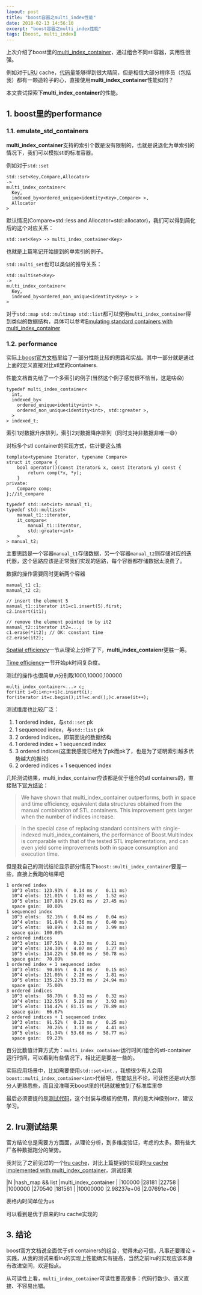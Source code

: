 ```yaml
---
layout: post
title: "boost容器之multi_index性能"
date: 2018-02-13 14:56:10
excerpt: "boost容器之multi_index性能"
tags: [boost, multi_index]
---
```


上次介绍了boost里的[multi_index_container](http://izualzhy/2018/02/03/boost-multi-index)，通过组合不同stl容器，实用性很强。

例如对于[LRU](https://en.wikipedia.org/wiki/Cache_replacement_policies#LRU) cache，[代码量](https://github.com/yingshin/Tiny-Tools/blob/master/cache/multi_index_lru.cp)能够得到很大精简，但是相信大部分程序员（包括我）都有一颗造轮子的心，直接使用**multi_index_container**性能如何？

本文尝试探索下**multi_index_container**的性能。

<!--more-->

## 1. boost里的performance

### 1.1. emulate_std_containers

**multi_index_container**支持的索引个数是没有限制的，也就是说退化为单索引的情况下，我们可以模拟stl的标准容器。

例如对于`std::set`

```
std::set<Key,Compare,Allocator>
->
multi_index_container<
  Key,
  indexed_by<ordered_unique<identity<Key>,Compare> >,
  Allocator
>
```

默认情况(Compare=std::less<Key> and Allocator=std::allocator<Key>)，我们可以得到简化后的这个对应关系：

```
std::set<Key> -> multi_index_container<Key>
```

也就是上篇笔记开始提到的单索引的例子。

`std::multi_set`也可以类似的推导关系：

```
std::multiset<Key>
->
multi_index_container<
  Key,
  indexed_by<ordered_non_unique<identity<Key> > >
>
```

对于`std::map std::multimap std::list`都可以使用`multi_index_container`得到类似的数据结构，具体可以参考[Emulating standard containers with multi_index_container
](http://www.boost.org/doc/libs/1_66_0/libs/multi_index/doc/tutorial/techniques.html#emulate_std_containers)

### 1.2. performance

实际上[boost官方文档](http://www.boost.org/doc/libs/1_66_0/libs/multi_index/doc/performance.html)里给了一部分性能比较的思路和实战。其中一部分就是通过上面的定义直接对比stl里的containers.

性能文档首先给了一个多索引的例子(当然这个例子感觉很不恰当，这是啥😱)

```
typedef multi_index_container<
  int,
  indexed_by<
    ordered_unique<identity<int> >,
    ordered_non_unique<identity<int>, std::greater >,
  >
> indexed_t;
```
索引1对数据升序排列，索引2对数据降序排列（同时支持非数据非唯一😅）

对标多个stl container的实现方式，估计要这么搞

```
template<typename Iterator, typename Compare>
struct it_compare {
    bool operator()(const Iterator& x, const Iterator& y) const {
        return comp(*x, *y);
    }
private:
    Compare comp;
};//it_compare

typedef std::set<int> manual_t1;
typedef std::multiset<
    manual_t1::iterator,
    it_compare<
        manual_t1::iterator,
        std::greater<int>
    >
> manual_t2;
```

主要思路是一个容器`manual_t1`存储数据，另一个容器`manual_t2`则存储对应的迭代器，这个思路应该是正常我们实现的思路，每个容器都存储数据太浪费了。

数据的操作需要同时更新两个容器

```
manual_t1 c1;
manual_t2 c2;

// insert the element 5
manual_t1::iterator it1=c1.insert(5).first;
c2.insert(it1);

// remove the element pointed to by it2
manual_t2::iterator it2=...;
c1.erase(*it2); // OK: constant time
c2.erase(it2);
```

[Spatial efficiency](http://www.boost.org/doc/libs/1_66_0/libs/multi_index/doc/performance.html#spatial_efficiency)一节从理论上分析了下，**multi_index_contaienr**更胜一筹。

[Time efficiency](http://www.boost.org/doc/libs/1_66_0/libs/multi_index/doc/performance.html#time_efficiency)一节开始pk时间复杂度。

测试的操作也很简单,n分别取1000,10000,100000

```
multi_index_container<...> c;
for(int i=0;i<n;++i)c.insert(i);
for(iterator it=c.begin();it!=c.end();)c.erase(it++);
```

测试维度也比较广泛：
1. 1 ordered index，与`std::set` pk
2. 1 sequenced index，与`std::list` pk
3. 2 ordered indices，即前面说的数据结构
4. 1 ordered index + 1 sequenced index
5. 3 ordered indices(这里我感觉已经为了pk而pk了，也是为了证明索引越多优势越大的推论)
6. 2 ordered indices + 1 sequenced index

几轮测试结果，multi_index_container应该都是优于组合的stl containers的，直接贴下[官方结论](http://www.boost.org/doc/libs/1_66_0/libs/multi_index/doc/performance.html#conclusions)：

> We have shown that multi_index_container outperforms, both in space and time efficiency, equivalent data structures obtained from the manual combination of STL containers. This improvement gets larger when the number of indices increase.

>In the special case of replacing standard containers with single-indexed multi_index_containers, the performance of Boost.MultiIndex is comparable with that of the tested STL implementations, and can even yield some improvements both in space consumption and execution time.

但是我自己的测试结论显示部分情况下`boost::multi_index_container`要差一些，直接上我跑的结果吧

```
1 ordered index
  10^3 elmts: 123.93% (  0.14 ms /   0.11 ms)
  10^4 elmts: 121.01% (  1.83 ms /   1.52 ms)
  10^5 elmts: 107.88% ( 29.61 ms /  27.45 ms)
  space gain:  80.00%
1 sequenced index
  10^3 elmts:  92.16% (  0.04 ms /   0.04 ms)
  10^4 elmts:  91.84% (  0.36 ms /   0.40 ms)
  10^5 elmts:  90.89% (  3.63 ms /   3.99 ms)
  space gain: 100.00%
2 ordered indices
  10^3 elmts: 107.51% (  0.23 ms /   0.21 ms)
  10^4 elmts: 124.30% (  4.07 ms /   3.27 ms)
  10^5 elmts: 114.22% ( 58.00 ms /  50.78 ms)
  space gain:  70.00%
1 ordered index + 1 sequenced index
  10^3 elmts:  90.86% (  0.14 ms /   0.15 ms)
  10^4 elmts: 121.06% (  2.20 ms /   1.81 ms)
  10^5 elmts: 135.22% ( 33.73 ms /  24.94 ms)
  space gain:  75.00%
3 ordered indices
  10^3 elmts:  98.70% (  0.31 ms /   0.32 ms)
  10^4 elmts: 132.55% (  5.20 ms /   3.93 ms)
  10^5 elmts: 114.47% ( 81.15 ms /  70.89 ms)
  space gain:  66.67%
2 ordered indices + 1 sequenced index
  10^3 elmts:  91.52% (  0.23 ms /   0.25 ms)
  10^4 elmts:  70.26% (  3.10 ms /   4.41 ms)
  10^5 elmts:  91.34% ( 53.68 ms /  58.77 ms)
  space gain:  69.23%
```

百分比数值计算方式为：`multi_index_container`运行时间/组合的stl-container运行时间，可以看到有些情况下，相比还是要差一些的。

实际应用场景中，比如需要使用`std::set<int.`，我想很少有人会用`boost::multi_index_container<int>`代替吧，性能姑且不论，可读性还是stl大部分人更熟悉些，而且没准哪天boost里的代码就被放到了标准库里😎

最后必须要提的是[测试代码](http://www.boost.org/doc/libs/1_66_0/libs/multi_index/perf/test_perf.cpp)，这个封装与模板的使用，真的是大神级别orz，建议学习。

## 2. lru测试结果

官方结论总是需要方方面面，从理论分析，到多维度验证，考虑的太多。颇有些大厂各种数据跑分的架势。

我对比了之前见过的一个[lru cache](https://github.com/yingshin/Tiny-Tools/blob/master/cache/hash_map_list_lru.cpp)，对比上篇提到的实现的[lru cache implemented with multi_index_container](https://github.com/yingshin/Tiny-Tools/blob/master/cache/multi_index_lru.cpp)，测试结果

|N  |hash_map && list  |multi_index_container  |
|100000  |28181  |22758  |
|1000000  |270540  |181561  |
|10000000  |2.98237e+06  |2.07691e+06  |

表格内时间单位为us

可以看到是优于原来的lru cache实现的

## 3. 结论

boost官方文档说全面优于stl containers的组合，觉得未必可信。凡事还要理论 + 实践，从我的测试来看lru的实现上性能确实有提高，当然之前lru的实现应该本身有改进空间，欢迎指点。

从可读性上看，`multi_index_container`可读性要高很多：代码行数少、语义直接、不容易出错。
